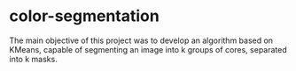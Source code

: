 # color-segmentation
The main objective of this project was to develop an algorithm based on KMeans, capable of segmenting an image into k groups of cores, separated into k masks.
